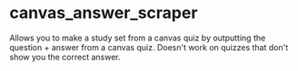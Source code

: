 # canvas_answer_scraper
Allows you to make a study set from a canvas quiz by outputting the question + answer from a canvas quiz. Doesn't work on quizzes that don't show you the correct answer.
